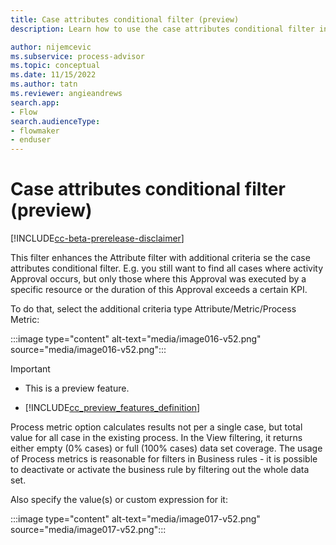 ```yaml
---
title: Case attributes conditional filter (preview)
description: Learn how to use the case attributes conditional filter in minit desktop application in process advisor.

author: nijemcevic
ms.subservice: process-advisor
ms.topic: conceptual
ms.date: 11/15/2022
ms.author: tatn
ms.reviewer: angieandrews
search.app:
- Flow
search.audienceType:
- flowmaker
- enduser
---
```


# Case attributes conditional filter (preview)

[!INCLUDE[cc-beta-prerelease-disclaimer](./includes/cc-beta-prerelease-disclaimer.md)]

This filter enhances the Attribute filter with additional criteria se the case attributes conditional filter. E.g. you still want to find all cases where activity Approval occurs, but only those where this Approval was executed by a specific resource or the duration of this Approval exceeds a certain KPI.

To do that, select the additional criteria type Attribute/Metric/Process Metric:

:::image type="content" alt-text="media/image016-v52.png" source="media/image016-v52.png":::

> [!IMPORTANT]
> - This is a preview feature.
>
> - [!INCLUDE[cc_preview_features_definition](includes/cc-preview-features-definition.md)]

Process metric option calculates results not per a single case, but total value for all case in the existing process. In the View filtering, it returns either empty (0% cases) or full (100% cases) data set coverage. The usage of Process metrics is reasonable for filters in Business rules - it is possible to deactivate or activate the business rule by filtering out the whole data set.

Also specify the value(s) or custom expression for it:

:::image type="content" alt-text="media/image017-v52.png" source="media/image017-v52.png":::




